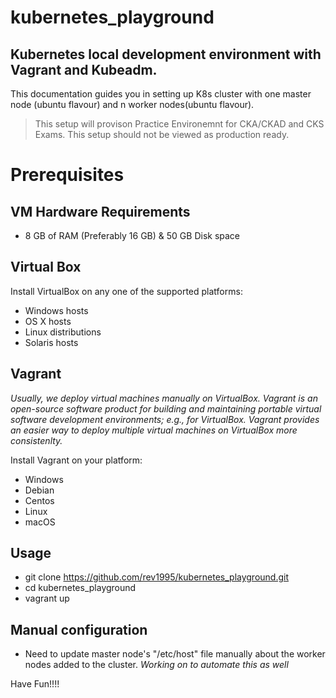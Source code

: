 # kubernetes_playground
## Kubernetes local development environment with Vagrant and Kubeadm.

This documentation guides you in setting up K8s cluster with one master node (ubuntu flavour) and n worker nodes(ubuntu flavour). 

>This setup will provison Practice Environemnt for CKA/CKAD and CKS Exams.
 This setup should not be viewed as production ready.

# Prerequisites

## VM Hardware Requirements
* 8 GB of RAM (Preferably 16 GB) & 50 GB Disk space

## Virtual Box
Install VirtualBox on any one of the supported platforms:
* Windows hosts
* OS X hosts
* Linux distributions
* Solaris hosts

## Vagrant
*Usually, we deploy virtual machines manually on VirtualBox. Vagrant is an open-source software product for building and maintaining portable virtual software development environments; e.g., for VirtualBox. Vagrant provides an easier way to deploy multiple virtual machines on VirtualBox more consistenlty.* 

Install Vagrant on your platform:
* Windows
* Debian
* Centos
* Linux
* macOS

## Usage

* git clone https://github.com/rev1995/kubernetes_playground.git
* cd kubernetes_playground
* vagrant up

## Manual configuration 

* Need to update master node's "/etc/host" file manually about the worker nodes added to the cluster. 
*Working on to automate this as well*

Have Fun!!!!


